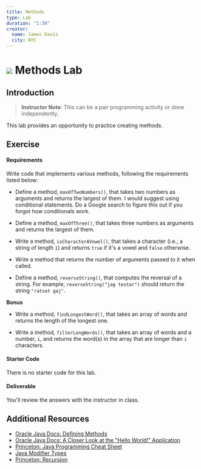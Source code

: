 ```yaml
---
title: Methods
type: Lab
duration: "1:30"
creator:
  name: James Davis
  city: NYC
---
```


# ![](https://ga-dash.s3.amazonaws.com/production/assets/logo-9f88ae6c9c3871690e33280fcf557f33.png) Methods Lab

## Introduction

> **Instructor Note**: This can be a pair programming activity or done independently.

This lab provides an opportunity to practice creating methods.

## Exercise

#### Requirements

Write code that implements various methods, following the requirements listed below:

- Define a method, `maxOfTwoNumbers()`, that takes two numbers as arguments and returns the largest of them. I would suggest using conditional statements. Do a Google search to figure this out if you forgot how conditionals work.

- Define a method, `maxOfThree()`, that takes three numbers as arguments and returns the largest of them.

- Write a method, `isCharacterAVowel()`, that takes a character (i.e., a string of length `1`) and returns `true` if it's a vowel and `false` otherwise.

- Write a method that returns the number of arguments passed to it when called.

- Define a method, `reverseString()`, that computes the reversal of a string. For example, `reverseString("jag testar")` should return the string `"ratset gaj"`.

**Bonus**

- Write a method, `findLongestWord()`, that takes an array of words and returns the length of the longest one.

- Write a method, `filterLongWords()`, that takes an array of words and a number, `i`, and returns the word(s) in the array that are longer than `i` characters.

#### Starter Code

There is no starter code for this lab.

#### Deliverable

You'll review the answers with the instructor in class.

## Additional Resources
- [Oracle Java Docs: Defining Methods](https://docs.oracle.com/javase/tutorial/java/javaOO/methods.html)
- [Oracle Java Docs: A Closer Look at the "Hello World!" Application](https://docs.oracle.com/javase/tutorial/getStarted/application/)
- [Princeton: Java Programming Cheat Sheet](https://introcs.cs.princeton.edu/java/11cheatsheet/)
- [Java Modifier Types](http://www.tutorialspoint.com/java/java_modifier_types.htm)
- [Princeton: Recursion](http://introcs.cs.princeton.edu/java/23recursion/)
